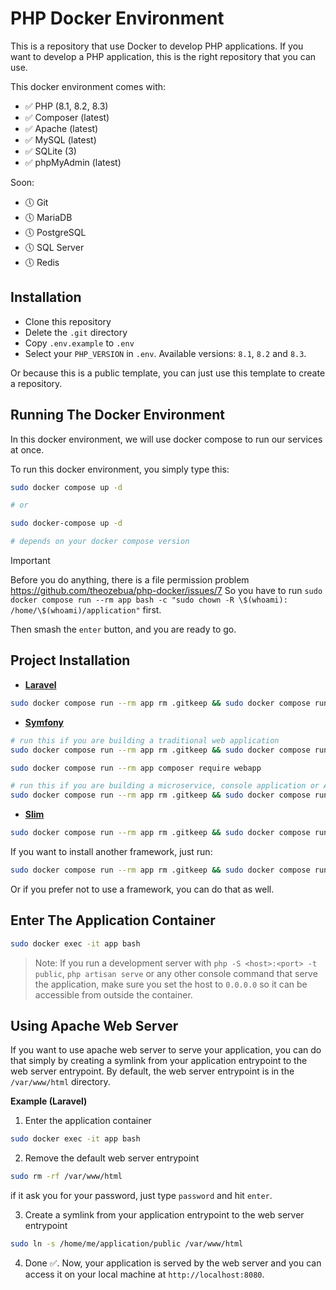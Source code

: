 # PHP Docker Environment

This is a repository that use Docker to develop PHP applications. If you want to develop a PHP application, this is the right repository that you can use.

This docker environment comes with:

- ✅ PHP (8.1, 8.2, 8.3)
- ✅ Composer (latest)
- ✅ Apache (latest)
- ✅ MySQL (latest)
- ✅ SQLite (3)
- ✅ phpMyAdmin (latest)

Soon:

- 🕔 Git
- 🕔 MariaDB
- 🕔 PostgreSQL
- 🕔 SQL Server
- 🕔 Redis

## Installation

- Clone this repository
- Delete the `.git` directory
- Copy `.env.example` to `.env`
- Select your `PHP_VERSION` in `.env`. Available versions: `8.1`, `8.2` and `8.3`.

Or because this is a public template, you can just use this template to create a repository.

## Running The Docker Environment

In this docker environment, we will use docker compose to run our services at once.

To run this docker environment, you simply type this:

```bash
sudo docker compose up -d

# or

sudo docker-compose up -d

# depends on your docker compose version
```

> [!IMPORTANT]
> Before you do anything, there is a file permission problem https://github.com/theozebua/php-docker/issues/7
> So you have to run `sudo docker compose run --rm app bash -c "sudo chown -R \$(whoami): /home/\$(whoami)/application"` first.

Then smash the `enter` button, and you are ready to go.

## Project Installation

- **[Laravel](https://laravel.com)**

```bash
sudo docker compose run --rm app rm .gitkeep && sudo docker compose run --rm app composer create-project laravel/laravel .
```

- **[Symfony](https://symfony.com)**

```bash
# run this if you are building a traditional web application
sudo docker compose run --rm app rm .gitkeep && sudo docker compose run --rm app composer create-project symfony/skeleton:"7.0.*" .

sudo docker compose run --rm app composer require webapp

# run this if you are building a microservice, console application or API
sudo docker compose run --rm app rm .gitkeep && sudo docker compose run --rm app composer create-project symfony/skeleton:"7.0.*" .
```

- **[Slim](https://slimframework.com/)**

```bash
sudo docker compose run --rm app rm .gitkeep && sudo docker compose run --rm app composer create-project slim/slim-skeleton .
```

If you want to install another framework, just run:

```bash
sudo docker compose run --rm app rm .gitkeep && sudo docker compose run --rm app composer create-project another/framework .
```

Or if you prefer not to use a framework, you can do that as well.

## Enter The Application Container

```bash
sudo docker exec -it app bash
```

> Note: If you run a development server with `php -S <host>:<port> -t public`, `php artisan serve` or any other console command that serve the application, make sure you set the host to `0.0.0.0` so it can be accessible from outside the container.

## Using Apache Web Server

If you want to use apache web server to serve your application, you can do that simply by creating a symlink from your application entrypoint to the web server entrypoint. By default, the web server entrypoint is in the `/var/www/html` directory.

**Example (Laravel)**

1. Enter the application container

```bash
sudo docker exec -it app bash
```

2. Remove the default web server entrypoint

```bash
sudo rm -rf /var/www/html
```

if it ask you for your password, just type `password` and hit `enter`.

3. Create a symlink from your application entrypoint to the web server entrypoint

```bash
sudo ln -s /home/me/application/public /var/www/html
```

4. Done ✅. Now, your application is served by the web server and you can access it on your local machine at `http://localhost:8080`.
